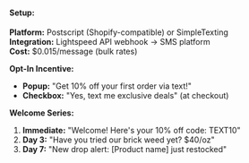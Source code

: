 #### **Setup:**

**Platform:** Postscript (Shopify-compatible) or SimpleTexting  
**Integration:** Lightspeed API webhook → SMS platform  
**Cost:** $0.015/message (bulk rates)

**Opt-In Incentive:**

- **Popup:** "Get 10% off your first order via text!"
- **Checkbox:** "Yes, text me exclusive deals" (at checkout)

**Welcome Series:**

1. **Immediate:** "Welcome! Here's your 10% off code: TEXT10"
2. **Day 3:** "Have you tried our brick weed yet? $40/oz"
3. **Day 7:** "New drop alert: [Product name] just restocked"
